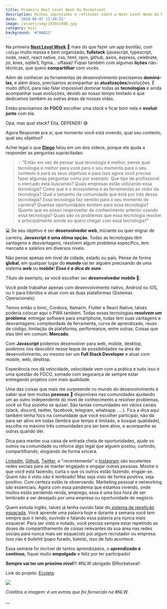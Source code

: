 ```yaml
---
title: Primeira Next Level Week da Rocketseat
description: Minhas impressões e reflexões sobre o Next Level Week da Rocketseat
date: '2020-06-07 11:49:51'
image: /assets/img/1920x1080.jpg
category: misc
background: '#7AAB13'
---
```

Na primeira [**Next Level Week**](https://rocketseat.com.br/) 🚀 mais do que fazer um app bonitão, com `código` muito massa e bem organizado, **fullstack** (javascript, typescript, node, react, react native, css, html, npm, github, axios, express, celebrate, joi, knex, sqlite3, figma… uffaaa)! Fiquei também com algumas **lições** não-técnicas, que quero **compartilhar** com vocês.

Além de conhecer as ferramentas de desenvolvimento precisamos **dominá-las**, e além disso, precisamos acompanhar as **atualizações**/evoluções. É muito difícil, para não falar impossível dominar todas as **tecnologias** e ainda acompanhar suas evoluções, devido ao nosso tempo limitado e que dedicamos também as outras áreas de nossas vidas.

Então precisamos de **FOCO** escolher uma _stack_ e ficar bom nela e **evoluir junto** com ela. 

Opa, mas qual stack? Eita, DEPENDE! 😅

Agora Responde pra si, que momento você está vivendo, qual seu contexto, qual seu objetivo?

Achei legal o que [**Diego**](https://blog.rocketseat.com.br/author/diego/) falou em um dos vídeos, porque ele ajuda a responder as perguntas supracitadas:

> 💡 "Então em vez de pensar qual tecnologia é melhor, pense qual tecnologia é melhor para você para o seu momento para o seu contexto e para os seus objetivos e para isso agora você precisa fazer algumas perguntas como por exemplo: Que tipo de profissional o mercado está buscando? Quais empresas estão utilizando essa tecnologia? Como que é o ecossistema e as ferramentas ao redor da tecnologia? Qual o tamanho da comunidade que está por trás dessa tecnologia? Essa tecnologia faz sentido para o seu momento de carreira? Quantas oportunidades existem para essa tecnologia? Quanto que eu posso reaproveitar de conhecimento anterior usando essa tecnologia? Quais são os problemas que essa tecnologia resolve e principalmente aonde eu quero chegar com essa tecnologia?"

💻  Se seu objetivo é ser **desenvolvedor web**, iniciante ou quer migrar de carreira, **Javascript é uma ótima opção**. Todas as tecnologias têm vantagens e desvantagens, resolvem algum problema específico, tem mercado e salários em diversos níveis.

Não pense apenas em nível de cidade, estado ou país. Pense de forma **global**, em qualquer lugar do **mundo** vai ter alguém precisando de uma sistema **web** ou **mobile**! _**Essa é a dica de ouro**_. 

Título de exemplo, se você escolher ser **desenvolvedor mobile 📱**:

Você pode trabalhar apenas com desenvolvimento nativo,  Android ou iOS, ou ir para híbridos e atuar com as duas plataformas (Sistemas Operacionais):

Temos então o Ionic, Cordova, Xamarin, Flutter e React Native, talvez poderia colocar aqui o PWA também. Todas essas tecnologias **resolvem um problema**: entregar software para smartphone, todas tem suas vantagens e desvantagens: complexidade da ferramenta, curva de aprendizado, reuso de código, limitação de plataforma, performance, entre outras. Coisas que elas têm em comum: **Mercado**.

Com **Javascript**  podemos desenvolver para web, mobile, desktop,  podemos nos descobrir nesse leque de possibilidades na área de desenvolvimento, ou mesmo ser um **Full Stack Developer** e atuar com mobile, web, desktop.

Experiência nos dá velocidade, velocidade vem com a prática e tudo isso é uma questão de FOCO, somado com segurança de sempre estar entregando projetos com mais qualidade. 

Uma das coisas que mais me surpreende no mundo do desenvolvimento é saber que tem muitas **pessoas** 🙋 disponíveis nas comunidades ajudando um ao outro independente do nível de conhecimento a resolver problemas, você só fica sozinho se quiser. São tantas comunidades em vários canais (slack, discord, twitter, facebook, telegram, whatsapp …..). Fica a dica aqui também tenha foco na comunidade que você escolher participar, não dá para ser ativo em todas (lembra que tempo é limitado, e busque qualidade), escolha no máximo três comunidades pra ser bem ativo, e acompanhe as outras quando der.

Dica para manter sua caixa de entrada cheia de oportunidades, ajude os outros na comunidade ou reforce algo legal que alguém postou, curtindo, compartilhando, elogiando de forma sincera.

[LinkedIn](https://www.linkedin.com/in/tgmarinho/), [Github](https://github.com/tgmarinho), [Twitter](https://twitter.com/tgmarinho), e "recentemente" o [Instagram](https://www.instagram.com/rocketseat_oficial/) são excelentes redes sociais para se manter engajado e engajar outras pessoas. Mostre o que você está fazendo, curta o que os outros estão fazendo, engaje-se. Quem não é visto não é lembrado! Mas seja visto de forma positiva, seja positivo. Com certeza estão te observando. Marketing pessoal e networking são essenciais. Agora com essa pandemia que estamos vivendo, onde muitos estão perdendo renda, emprego, essa é uma boa hora de ser lembrado e ser desejado por uma empresa ou oportunidade de negócio.

Quem estuda inglês, talvez já tenha ouvido falar do[ sistema de repetição espaçada](https://aprendafalaringles.com.br/sistema-de-repeticao-espacada/#:~:text=O%20sistema%20de%20repeti%C3%A7%C3%A3o%20espa%C3%A7ada,esque%C3%A7a%20do%20que%20foi%20aprendido.). Você aprende uma palavra hoje e durante a semana você tem sempre que ir lendo, ouvindo e falando essa palavra pra nunca mais esquecer. Para ser visto e notado, você precisa sempre estar repetindo as doses de compartilhamento de coisas relevantes da sua área nas redes sociais para nunca mais ser esquecido por algum recrutador ou empresa. Isso não é _bullshit_ (papo furado, balela), isso de fato acontece.

Essa semana foi incrível de tantos aprendizados, o **aprendizado é contínuo,** fiquei muito **empolgado** e feliz por ter participado! 

**Sempre vai ter um próximo nível**!!! #NLW obrigado @Rocketseat!

Link do projeto: [Ecoleta](https://github.com/tgmarinho/Ecoleta)



![](/assets/img/banner.png)

_Créditos a imagem: é um extras que foi fornecido na #NLW._

__

